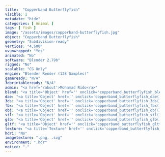 ```yaml
---
title:  "Copperband Butterflyfish"
visible: 1
metadate: "hide"
categories: [ Animal ]
tags: [ fish ]
image: "/assets/images/copperband-butterflyfish.jpg"
object: "Copperband Butterflyfish"
geometry: "Subdivision-ready"
vertices: "4,608"
uvunwrapped: "Yes"
animated: "No"
software: "Blender 2.79b"
rigged: "No"
scalable: "CG Only"
engine: "Blender Render (128 Samples)"
gameready: "N/A"
3dprintableready: "N/A"
admin: "<a href='/about'>Mohamad Rido</a>"
blend: "<a title='Object' href='' onclick='copperband_butterflyfish_blend()' >.zip 17.0 MB</a>"
dae: "<a title='Object' href='' onclick='copperband_butterflyfish_dae()' >.zip 72.6 kB</a>"
3ds: "<a title='Object' href='' onclick='copperband_butterflyfish_3ds()' >.zip 23.0 kB</a>"
fbx: "<a title='Object' href='' onclick='copperband_butterflyfish_fbx()' >.zip 29.6 kB</a>"
obj: "<a title='Object' href='' onclick='copperband_butterflyfish_obj()' >.zip 56.9 kB</a>"
stl: "<a title='Object' href='' onclick='copperband_butterflyfish_stl()' >.zip 62.8 kB</a>"
glb: "<a title='Object' href='' onclick='copperband_butterflyfish_glb()' >.zip 8.0 MB</a>"
gltf: "<a title='Object' href='' onclick='copperband_butterflyfish_gltf()' >.zip 8.1 MB</a>"
texture: "<a title='Texture' href='' onclick='copperband_butterflyfish_texture()' >.zip 24.3 MB</a>"
hdri: "No"
imagetexture: ".png, .svg"
environment: ".hdr"
notice: "-"
---
```

